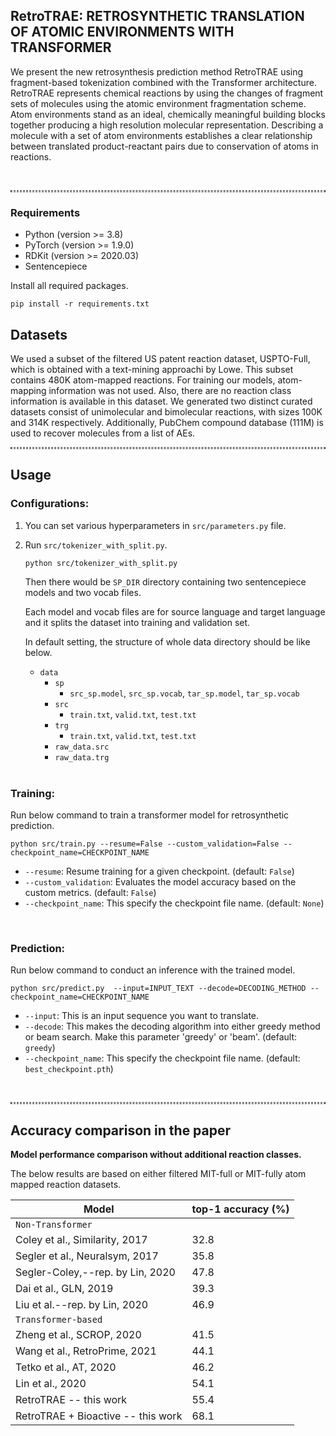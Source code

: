## RetroTRAE: RETROSYNTHETIC TRANSLATION OF ATOMIC ENVIRONMENTS WITH TRANSFORMER
We present the new retrosynthesis prediction method RetroTRAE using fragment-based tokenization combined with the Transformer architecture. RetroTRAE  represents  chemical  reactions by using the changes of fragment sets of molecules using the atomic environment fragmentation  scheme. Atom  environments stand as an ideal, chemically meaningful building blocks together producing a high resolution molecular representation. Describing a molecule with a set of atom  environments establishes a clear relationship between translated product-reactant pairs due to conservation of atoms in reactions. 

<br/>
<hr style="background: transparent; border: 0.5px dashed;"/>

### Requirements
* Python (version >= 3.8) 
* PyTorch (version >= 1.9.0) 
* RDKit (version >= 2020.03)
* Sentencepiece

 Install all required packages.

   ```shell
   pip install -r requirements.txt
   ```

## Datasets
We used a subset of the filtered US patent reaction dataset, USPTO-Full, which is obtained with a text-mining approachi by Lowe.
This subset contains 480K atom-mapped reactions.
For training our models, atom-mapping information was not used. 
Also, there are no reaction class information is available in this dataset.
We generated two distinct curated datasets consist of unimolecular and bimolecular reactions, with sizes 100K and 314K respectively. 
Additionally, PubChem compound database (111M) is used to recover molecules from a list of AEs.

<hr style="background: transparent; border: 0.5px dashed;"/>


## Usage

### Configurations:

1. You can set various hyperparameters in `src/parameters.py` file.


2. Run `src/tokenizer_with_split.py`.

   ```shell
   python src/tokenizer_with_split.py
   ```

   Then there would be `SP_DIR` directory containing two sentencepiece models and two vocab files.

   Each model and vocab files are for source language and target language and it splits the dataset into training and validation set.

   In default setting, the structure of whole data directory should be like below.

   - `data`
     - `sp`
       - `src_sp.model`, `src_sp.vocab`, `tar_sp.model`, `tar_sp.vocab`
     - `src`
       - `train.txt`, `valid.txt`, `test.txt`
     - `trg`
       - `train.txt`, `valid.txt`, `test.txt`
     - `raw_data.src`
     - `raw_data.trg`

   <br/>

### Training:
 Run below command to train a transformer model for retrosynthetic prediction.

   ```shell
   python src/train.py --resume=False --custom_validation=False --checkpoint_name=CHECKPOINT_NAME
   ```
   - `--resume`: Resume training for a given checkpoint. (default: `False`)
   - `--custom_validation`: Evaluates the model accuracy based on the custom metrics. (default: `False`)
   - `--checkpoint_name`: This specify the checkpoint file name. (default: `None`)
   

   <br/>

### Prediction:
 Run below command to conduct an inference with the trained model.

   ```shell
   python src/predict.py  --input=INPUT_TEXT --decode=DECODING_METHOD --checkpoint_name=CHECKPOINT_NAME 
   ```
   - `--input`: This is an input sequence you want to translate.
   - `--decode`: This makes the decoding algorithm into either greedy method or beam search. Make this parameter 'greedy' or 'beam'.  (default: `greedy`)
   - `--checkpoint_name`: This specify the checkpoint file name. (default: `best_checkpoint.pth`)

   <br/>
   
<hr style="background: transparent; border: 0.5px dashed;"/>



    
## Accuracy comparison in the paper
**Model performance comparison without additional reaction classes.**

The below results are based on either filtered MIT-full or MIT-fully atom mapped reaction datasets.
    
| Model       | top-1 accuracy (%)                         |
| -------------------- | ------------------------------------------------------------ |
| `Non-Transformer`       |                    |
| Coley et al., Similarity, 2017       | 32.8                   |
| Segler et al., Neuralsym, 2017 | 35.8                  |
| Segler-Coley,--rep. by Lin, 2020 | 47.8                   |
| Dai et al., GLN, 2019 | 39.3                 |
| Liu et al.--rep. by Lin, 2020 | 46.9                   |
| `Transformer-based`       |                    |
| Zheng et al., SCROP, 2020 | 41.5              |
| Wang et al., RetroPrime, 2021      | 44.1                   |
| Tetko et al., AT, 2020      |  46.2                  |
| Lin et al., 2020      |      54.1              |
| RetroTRAE -- this work      |     55.4               |
| RetroTRAE + Bioactive -- this work      | 68.1                   |
